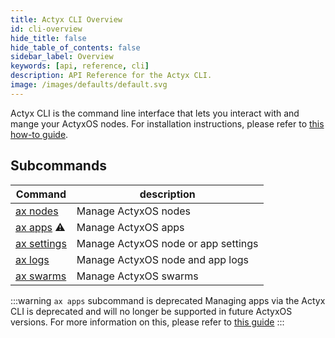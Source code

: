 ```yaml
---
title: Actyx CLI Overview
id: cli-overview
hide_title: false
hide_table_of_contents: false
sidebar_label: Overview
keywords: [api, reference, cli]
description: API Reference for the Actyx CLI.
image: /images/defaults/default.svg
---
```


Actyx CLI is the command line interface that lets you interact with and mange your ActyxOS nodes.
For installation instructions, please refer to [this how-to guide](../../how-to-guides/local-development/installing-cli-node-manager.mdx).

<h2>Subcommands</h2>

| Command                          | description                         |
| -------------------------------- | ----------------------------------- |
| [ax nodes](nodes/nodes)          | Manage ActyxOS nodes                |
| [ax apps](apps/apps) ⚠️          | Manage ActyxOS apps                 |
| [ax settings](settings/settings) | Manage ActyxOS node or app settings |
| [ax logs](logs/logs)             | Manage ActyxOS node and app logs    |
| [ax swarms](swarms/swarms)       | Manage ActyxOS swarms               |

<!-- TODO NKI: replace with correct link -->

:::warning `ax apps` subcommand is deprecated
Managing apps via the Actyx CLI is deprecated and will no longer be supported in future ActyxOS versions.
For more information on this, please refer to [this guide](../../how-to-guides/configuring-and-packaging/actyx-swarms.mdx)
:::
